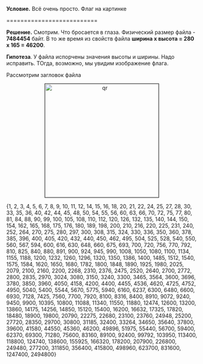 **Условие.** Всё очень просто. Флаг на картинке

==========================

**Решение.** Смотрим. Что бросается в глаза. Физический размер файла - **7484454** байт. В то же время из свойств файла **ширина х высота = 280 х 165 = 46200**. 

**Гипотеза**. У файла испорчены значения высоты и ширины. Надо исправить. ТОгда, возможно, мы увидим изображение флага.

Рассмотрим загловок файла
<p align="center">
 <img width="300px" src="../../img/Easy_flag-01.png" alt="qr" border="1"/>
</p>

{1, 2, 3, 4, 5, 6, 7, 8, 9, 10, 11, 12, 14, 15, 16, 18, 20, 21, 22, 24, 25, 27, 28, 30, 33, 35, 36, 40, 42, 44, 45, 48, 50, 54, 55, 56, 60, 63, 66, 70, 72, 75, 77, 80, 81, 84, 88, 90, 99, 100, 105, 108, 110, 112, 120, 126, 132, 135, 140, 144, 150, 154, 162, 165, 168, 175, 176, 180, 189, 198, 200, 210, 216, 220, 225, 231, 240, 252, 264, 270, 275, 280, 297, 300, 308, 315, 324, 330, 336, 350, 360, 378, 385, 396, 400, 405, 420, 432, 440, 450, 462, 495, 504, 525, 528, 540, 550, 560, 567, 594, 600, 616, 630, 648, 660, 675, 693, 700, 720, 756, 770, 792, 810, 825, 840, 880, 891, 900, 924, 945, 990, 1008, 1050, 1080, 1100, 1134, 1155, 1188, 1200, 1232, 1260, 1296, 1320, 1350, 1386, 1400, 1485, 1512, 1540, 1575, 1584, 1620, 1650, 1680, 1782, 1800, 1848, 1890, 1925, 1980, 2025, 2079, 2100, 2160, 2200, 2268, 2310, 2376, 2475, 2520, 2640, 2700, 2772, 2800, 2835, 2970, 3024, 3080, 3150, 3240, 3300, 3465, 3564, 3600, 3696, 3780, 3850, 3960, 4050, 4158, 4200, 4400, 4455, 4536, 4620, 4725, 4752, 4950, 5040, 5400, 5544, 5670, 5775, 5940, 6160, 6237, 6300, 6480, 6600, 6930, 7128, 7425, 7560, 7700, 7920, 8100, 8316, 8400, 8910, 9072, 9240, 9450, 9900, 10395, 10800, 11088, 11340, 11550, 11880, 12474, 12600, 13200, 13860, 14175, 14256, 14850, 15120, 15400, 16200, 16632, 17325, 17820, 18480, 18900, 19800, 20790, 22275, 22680, 23100, 23760, 24948, 25200, 27720, 28350, 29700, 30800, 31185, 32400, 33264, 34650, 35640, 37800, 39600, 41580, 44550, 45360, 46200, 49896, 51975, 55440, 56700, 59400, 62370, 69300, 71280, 75600, 83160, 89100, 92400, 99792, 103950, 113400, 118800, 124740, 138600, 155925, 166320, 178200, 207900, 226800, 249480, 277200, 311850, 356400, 415800, 498960, 623700, 831600, 1247400, 2494800}


